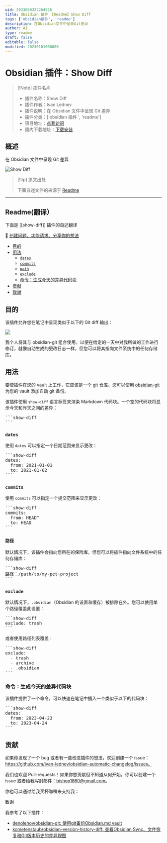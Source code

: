 ```yaml
---
uid: 2023080322264926
title: Obsidian 插件：【Readme】Show Diff
tags: ['obsidian插件', 'readme']
description: 在Obsidian文件中呈现Git差异
author: AI
type: readme
draft: false
editable: false
modified: 20230101000000
---
```


# Obsidian 插件：Show Diff

> [!Note] 插件名片
> - 插件名称：Show Diff
> - 插件作者：Ivan Lednev
> - 插件说明：在 Obsidian 文件中呈现 Git 差异
> - 插件分类：['obsidian 插件 ', 'readme']
> - 项目地址：[点我访问](https://github.com/ivan-lednev/obsidian-automatic-changelog)
> - 国内下载地址：[下载安装](https://pkmer.cn/products/plugin/pluginMarket/?show-diff)

## 概述

在 Obsidian 文件中呈现 Git 差异

![Show Diff](https://cdn.pkmer.cn/covers/show-diff.png!pkmer)

> [!tip] 原文出处
>
>下面自述文件的来源于 [Readme](https://ghproxy.net/https://raw.githubusercontent.com/ivan-lednev/obsidian-automatic-changelog/master/README.md)
>

---

## Readme(翻译）

下面是 [[show-diff]] 插件的自述翻译

🐞 [创建问题、功能请求、分享你的想法](https://github.com/ivan-lednev/obsidian-automatic-changelog/issues)

<!-- TOC -->

  * [目的](#purpose)
  * [用法](#usage)
    * [`dates`](#dates)
    * [`commits`](#commits)
    * [`path`](#path)
    * [`exclude`](#exclude)
    * [命令：生成今天的差异代码块](#command--generate-diff-code-block-for-today)
  * [贡献](#contributing)
  * [致谢](#acknowledgements)

<!-- TOC -->

## 目的

该插件允许您在笔记中呈现类似于以下的 Git diff 输出：

![](demo.png)

我个人将其与 obsidian-git 组合使用，以便在给定的一天中对我所做的工作进行修订，就像自动生成的更改日志一样，但您可以将其指向文件系统中的任何存储库。

## 用法

要使插件在您的 vault 上工作，它应该是一个 git 仓库。您可以使用 [obsidian-git](https://github.com/denolehov/obsidian-git) 为您的 vault 添加自动 git 备份。

该插件使用 `show-diff` 语言标签来渲染 Markdown 代码块。一个空的代码块将显示今天和昨天之间的差异：

<pre>
```show-diff
```
</pre>

### `dates`

使用 `dates` 可以指定一个日期范围来显示更改：

<pre>
```show-diff
dates:
  from: 2021-01-01
  to: 2021-01-02
```
</pre>

### `commits`

使用 `commits` 可以指定一个提交范围来显示更改：

<pre>
```show-diff
commits:
  from: HEAD^
  to: HEAD
```
</pre>

### `路径`

默认情况下，该插件会指向您所在的保险库，但您可以将插件指向文件系统中的任何存储库：

<pre>
```show-diff
路径：/path/to/my-pet-project
```
</pre>

### `exclude`

默认情况下，`.obsidian`（Obsidian 的设置和缓存）被排除在外。您可以使用单个路径覆盖此设置：

<pre>
```show-diff
exclude: trash
```
</pre>

或者使用路径列表覆盖：

<pre>
```show-diff
exclude:
  - trash
  - archive
  - .obsidian
```
</pre>

### 命令：生成今天的差异代码块

该插件提供了一个命令，可以快速在笔记中插入一个类似于以下的代码块：

<pre>
```show-diff
dates:
  from: 2023-04-23
  to: 2023-04-24
```
</pre>

## 贡献

如果你发现了一个 bug 或者有一些改进插件的想法，欢迎创建一个 issue：<https://github.com/ivan-lednev/obsidian-automatic-changelog/issues。>

我们也欢迎 Pull-requests！如果你想贡献但不知道从何开始，你可以创建一个 issue 或者给我写封邮件：bishop1860@gmail.com。

你也可以通过给我买杯咖啡来支持我：

致谢

我参考了以下插件：

- [denolehov/obsidian-git: 使用git备份Obsidian.md vault](https://github.com/denolehov/obsidian-git)
- [kometenstaub/obsidian-version-history-diff: 查看Obsidian Sync、文件恢复和Git版本历史的差异视图](https://github.com/kometenstaub/obsidian-version-history-diff)



